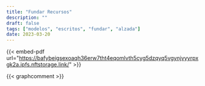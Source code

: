 ```yaml
---
title: "Fundar Recursos"
description: ""
draft: false
tags: ["modelos", "escritos", "fundar", "alzada"]
date: 2023-03-20
---
```


{{< embed-pdf url="https://bafybeigsexoaqh36erw7tht4eqomlvth5cyg5dzqyq5vgynjvyyrpxgk2a.ipfs.nftstorage.link/" >}}

{{< graphcomment >}}
